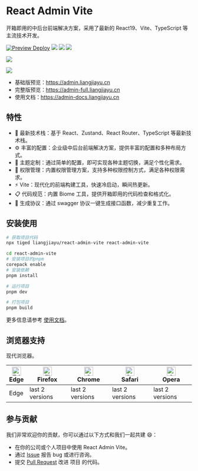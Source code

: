 # React Admin Vite

开箱即用的中后台前端解决方案，采用了最新的 React19、Vite、TypeScript 等主流技术开发。

[![Preview Deploy](https://github.com/liangjiayu/react-admin-vite/actions/workflows/deploy.yml/badge.svg)](https://github.com/liangjiayu/react-admin-vite/actions/workflows/deploy.yml)
[![](https://badgen.net/static/Build%20with/Vite/blue)](https://vite.dev)
[![](https://badgen.net/static/Checked%20with/Biome/blue)](https://biomejs.dev)
[![](https://badgen.net/badge/icon/Ant%20Design?icon=https://gw.alipayobjects.com/zos/antfincdn/Pp4WPgVDB3/KDpgvguMpGfqaHPjicRK.svg&label)](https://ant.design/)

![](https://github.com/user-attachments/assets/54ac6ee8-ad59-4628-9513-e60d207d0ace)

![](https://github.com/user-attachments/assets/eb7daad8-095f-4355-837d-513827b19ee7)

- 基础版预览：https://admin.liangjiayu.cn
- 完整版预览：https://admin-full.liangjiayu.cn
- 使用文档：https://admin-docs.liangjiayu.cn

## 特性

- 🚀 最新技术栈：基于 React、Zustand、React Router、TypeScript 等最新技术栈。
- ⚙️ 丰富的配置：企业级中后台前端解决方案，提供丰富的配置和多种布局方式。
- 🎨 主题定制：通过简单的配置，即可实现各种主题切换，满足个性化需求。
- 🔐 权限管理：内置权限管理方案，支持多种权限控制方式，满足各种权限需求。
- ⚡️ Vite：现代化的前端构建工具，快速冷启动，瞬间热更新。
- 📋 代码规范：内置 Biome 工具，提供开箱即用的代码检查和格式化。
- 🤖 生成协议：通过 swagger 协议一键生成接口函数，减少重复工作。

## 安装使用

```bash
# 获取项目代码
npx tiged liangjiayu/react-admin-vite react-admin-vite

cd react-admin-vite
# 安装项目的pnpm
corepack enable
# 安装依赖
pnpm install

# 运行项目
pnpm dev

# 打包项目
pnpm build
```

更多信息请参考 [使用文档](https://admin-docs.liangjiayu.cn)。

## 浏览器支持

现代浏览器。

<!-- prettier-ignore -->
| [<img src="https://raw.githubusercontent.com/alrra/browser-logos/master/src/edge/edge_48x48.png" alt="Edge" width="24px" height="24px" />](http://godban.github.io/browsers-support-badges/)</br>Edge | [<img src="https://raw.githubusercontent.com/alrra/browser-logos/master/src/firefox/firefox_48x48.png" alt="Firefox" width="24px" height="24px" />](http://godban.github.io/browsers-support-badges/)</br>Firefox | [<img src="https://raw.githubusercontent.com/alrra/browser-logos/master/src/chrome/chrome_48x48.png" alt="Chrome" width="24px" height="24px" />](http://godban.github.io/browsers-support-badges/)</br>Chrome | [<img src="https://raw.githubusercontent.com/alrra/browser-logos/master/src/safari/safari_48x48.png" alt="Safari" width="24px" height="24px" />](http://godban.github.io/browsers-support-badges/)</br>Safari | [<img src="https://raw.githubusercontent.com/alrra/browser-logos/master/src/opera/opera_48x48.png" alt="Opera" width="24px" height="24px" />](http://godban.github.io/browsers-support-badges/)</br>Opera |
| --- | --- | --- | --- | --- |
| Edge | last 2 versions | last 2 versions | last 2 versions | last 2 versions |

## 参与贡献

我们非常欢迎你的贡献，你可以通过以下方式和我们一起共建 😄：

- 在你的公司或个人项目中使用 React Admin Vite。
- 通过 [Issue](https://github.com/liangjiayu/react-admin-vite/issues) 报告 bug 或进行咨询。
- 提交 [Pull Request](https://github.com/liangjiayu/react-admin-vite/pulls) 改进 项目 的代码。
